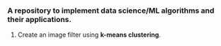 ### A repository to implement data science/ML algorithms and their applications.  

1. Create an image filter using **k-means clustering**. 
